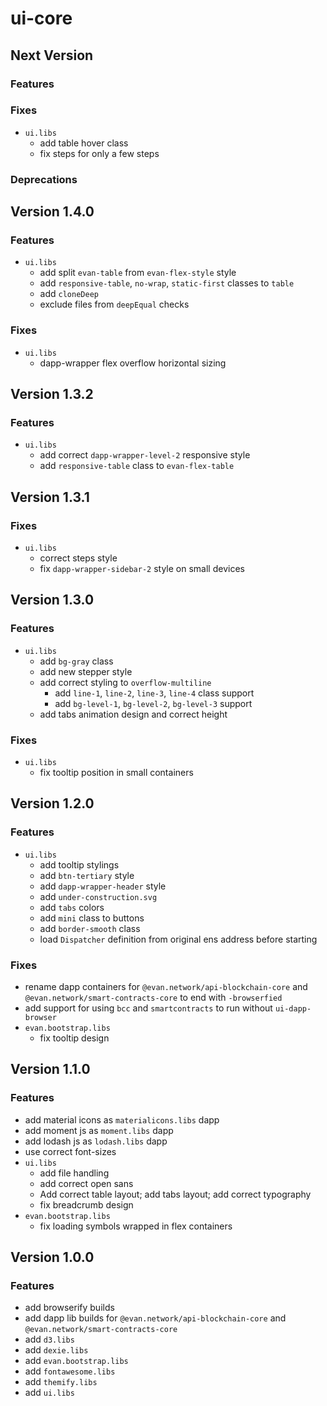 # ui-core

## Next Version
### Features

### Fixes
- `ui.libs`
  - add table hover class
  - fix steps for only a few steps

### Deprecations


## Version 1.4.0
### Features
- `ui.libs`
  - add split `evan-table` from `evan-flex-style` style
  - add `responsive-table`, `no-wrap`, `static-first` classes to `table`
  - add `cloneDeep`
  - exclude files from `deepEqual` checks

### Fixes
- `ui.libs`
  - dapp-wrapper flex overflow horizontal sizing 


## Version 1.3.2
### Features
- `ui.libs`
  - add correct `dapp-wrapper-level-2` responsive style
  - add `responsive-table` class to `evan-flex-table`


## Version 1.3.1
### Fixes
- `ui.libs`
  - correct steps style
  - fix `dapp-wrapper-sidebar-2` style on small devices


## Version 1.3.0
### Features
- `ui.libs`
  - add `bg-gray` class
  - add new stepper style
  - add correct styling to `overflow-multiline`
    - add `line-1`, `line-2`, `line-3`, `line-4` class support
    - add `bg-level-1`, `bg-level-2`, `bg-level-3` support
  - add tabs animation design and correct height

### Fixes
- `ui.libs`
  - fix tooltip position in small containers


## Version 1.2.0
### Features
- `ui.libs`
  - add tooltip stylings
  - add `btn-tertiary` style
  - add `dapp-wrapper-header` style
  - add `under-construction.svg`
  - add `tabs` colors
  - add `mini` class to buttons
  - add `border-smooth` class
  - load `Dispatcher` definition from original ens address before starting

### Fixes
- rename dapp containers for `@evan.network/api-blockchain-core` and `@evan.network/smart-contracts-core` to end with `-browserfied`
- add support for using `bcc` and `smartcontracts` to run without `ui-dapp-browser`
- `evan.bootstrap.libs`
  - fix tooltip design


## Version 1.1.0
### Features
- add material icons as `materialicons.libs` dapp
- add moment js as `moment.libs` dapp
- add lodash js as `lodash.libs` dapp
- use correct font-sizes
- `ui.libs`
  - add file handling
  - add correct open sans
  - Add correct table layout; add tabs layout; add correct typography
  - fix breadcrumb design
- `evan.bootstrap.libs`
  - fix loading symbols wrapped in flex containers


## Version 1.0.0
### Features
- add browserify builds
- add dapp lib builds for `@evan.network/api-blockchain-core` and `@evan.network/smart-contracts-core`
- add `d3.libs`
- add `dexie.libs`
- add `evan.bootstrap.libs`
- add `fontawesome.libs`
- add `themify.libs`
- add `ui.libs`
